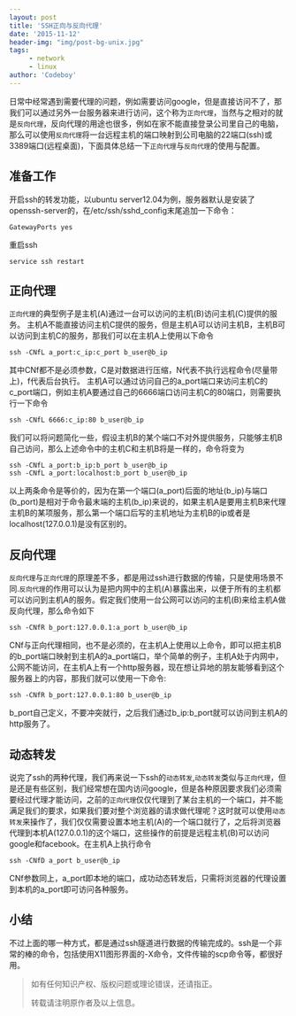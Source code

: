 ```yaml
---
layout: post
title: 'SSH正向与反向代理'
date: '2015-11-12'
header-img: "img/post-bg-unix.jpg"
tags:
     - network
     - linux
author: 'Codeboy'
---
```


日常中经常遇到需要代理的问题，例如需要访问google，但是直接访问不了，那我们可以通过另外一台服务器来进行访问，这个称为`正向代理`，当然与之相对的就是`反向代理`，反向代理的用途也很多，例如在家不能直接登录公司里自己的电脑，那么可以使用`反向代理`将一台远程主机的端口映射到公司电脑的22端口(ssh)或3389端口(远程桌面)，下面具体总结一下`正向代理`与`反向代理`的使用与配置。

## 准备工作

开启ssh的转发功能，以ubuntu server12.04为例，服务器默认是安装了openssh-server的，在/etc/ssh/sshd_config末尾追加一下命令：
	
	GatewayPorts yes

重启ssh

	service ssh restart

## 正向代理

`正向代理`的典型例子是主机(A)通过一台可以访问的主机(B)访问主机(C)提供的服务。 主机A不能直接访问主机C提供的服务，但是主机A可以访问主机B，主机B可以访问到主机C的服务，那我们可以在主机A上使用以下命令

	ssh -CNfL a_port:c_ip:c_port b_user@b_ip

其中CNf都不是必须参数，C是对数据进行压缩，N代表不执行远程命令(尽量带上)，f代表后台执行。
主机A可以通过访问自己的a_port端口来访问主机C的c_port端口，例如主机A要通过自己的6666端口访问主机C的80端口，则需要执行一下命令

	ssh -CNfL 6666:c_ip:80 b_user@b_ip

我们可以将问题简化一些，假设主机B的某个端口不对外提供服务，只能够主机B自己访问，那么上述命令中的主机C和主机B将是一样的，命令将变为

	ssh -CNfL a_port:b_ip:b_port b_user@b_ip
	ssh -CNfL a_port:localhost:b_port b_user@b_ip

以上两条命令是等价的，因为在第一个端口(a_port)后面的地址(b_ip)与端口(b_port)是相对于命令最末端的主机(b_ip)来说的，如果主机A是要用主机B来代理主机B的某项服务，那么第一个端口后写的主机地址为主机B的ip或者是localhost(127.0.0.1)是没有区别的。

## 反向代理

`反向代理`与`正向代理`的原理差不多，都是用过ssh进行数据的传输，只是使用场景不同.`反向代理`的作用可以认为是把内网中的主机(A)暴露出来，以便于所有的主机都可以访问到主机A的服务。假定我们使用一台公网可以访问的主机(B)来给主机A做反向代理，那么命令如下

	ssh -CNfR b_port:127.0.0.1:a_port b_user@b_ip
	
CNf与正向代理相同，也不是必须的，在主机A上使用以上命令，即可以把主机B的b_port端口映射到主机A的a_port端口，举个简单的例子，主机A处于内网中，公网不能访问，在主机A上有一个http服务器，现在想让异地的朋友能够看到这个服务器上的内容，那我们就可以使用一下命令:
	
	ssh -CNfR b_port:127.0.0.1:80 b_user@b_ip

b_port自己定义，不要冲突就行，之后我们通过b_ip:b_port就可以访问到主机A的http服务了。

## 动态转发

说完了ssh的两种代理，我们再来说一下ssh的`动态转发`,`动态转发`类似与`正向代理`，但是还是有些区别，我们经常想在国内访问google，但是各种原因要求我们必须需要经过代理才能访问，之前的`正向代理`仅仅代理到了某台主机的一个端口，并不能满足我们的要求，如果我们要对整个浏览器的请求做代理呢？这时就可以使用`动态转发`来操作了，我们仅仅需要设置本地主机(A)的一个端口就行了，之后将浏览器代理到本机A(127.0.0.1)的这个端口，这些操作的前提是远程主机(B)可以访问google和facebook。在主机A上执行命令

	ssh -CNfD a_port b_user@b_ip

CNf参数同上，a_port即本地的端口，成功动态转发后，只需将浏览器的代理设置到本机的a_port即可访问各种服务。


## 小结

不过上面的哪一种方式，都是通过ssh隧道进行数据的传输完成的。ssh是一个非常的棒的命令，包括使用X11图形界面的-X命令，文件传输的scp命令等，都很好用。


> 如有任何知识产权、版权问题或理论错误，还请指正。
>
> 转载请注明原作者及以上信息。
